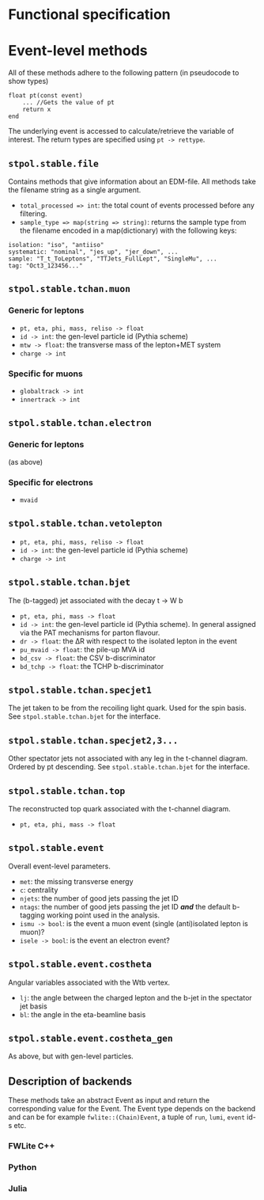 Functional specification
========================

# Event-level methods

All of these methods adhere to the following pattern (in pseudocode to show types)

    float pt(const event)
        ... //Gets the value of pt
        return x
    end

The underlying event is accessed to calculate/retrieve the variable of interest.
The return types are specified using `pt -> rettype`. 

## `stpol.stable.file`

Contains methods that give information about an EDM-file. All methods take the filename string as a single argument.

* `total_processed => int`: the total count of events processed before any filtering.
* `sample_type => map(string => string)`: returns the sample type from the filename encoded in a map(dictionary) with the following keys:

~~~
isolation: "iso", "antiiso"
systematic: "nominal", "jes_up", "jer_down", ...
sample: "T_t_ToLeptons", "TTJets_FullLept", "SingleMu", ...
tag: "Oct3_123456..."
~~~

## `stpol.stable.tchan.muon`

### Generic for leptons

* `pt, eta, phi, mass, reliso -> float`
* `id -> int`: the gen-level particle id (Pythia scheme)
* `mtw -> float`: the transverse mass of the lepton+MET system
* `charge -> int`

### Specific for muons

* `globaltrack -> int`
* `innertrack -> int`

## `stpol.stable.tchan.electron`

### Generic for leptons

(as above)

### Specific for electrons

* `mvaid`

## `stpol.stable.tchan.vetolepton`

* `pt, eta, phi, mass, reliso -> float`
* `id -> int`: the gen-level particle id (Pythia scheme)
* `charge -> int`

## `stpol.stable.tchan.bjet`

The (b-tagged) jet associated with the decay t -> W b

* `pt, eta, phi, mass -> float`
* `id -> int`: the gen-level particle id (Pythia scheme). In general assigned via the PAT mechanisms for parton flavour.
* `dr -> float`: the ΔR with respect to the isolated lepton in the event
* `pu_mvaid -> float`: the pile-up MVA id
* `bd_csv -> float`: the CSV b-discriminator
* `bd_tchp -> float`: the TCHP b-discriminator

## `stpol.stable.tchan.specjet1`

The jet taken to be from the recoiling light quark. Used for the spin basis.
See `stpol.stable.tchan.bjet` for the interface.

## `stpol.stable.tchan.specjet2,3...`

Other spectator jets not associated with any leg in the t-channel diagram. Ordered by pt descending.
See `stpol.stable.tchan.bjet` for the interface.

## `stpol.stable.tchan.top`

The reconstructed top quark associated with the t-channel diagram.

* `pt, eta, phi, mass -> float`

## `stpol.stable.event`

Overall event-level parameters.

* `met`: the missing transverse energy
* `c`: centrality
* `njets`: the number of good jets passing the jet ID
* `ntags`: the number of good jets passing the jet ID ***and*** the default b-tagging working point used in the analysis.
* `ismu -> bool`: is the event a muon event (single (anti)isolated lepton is muon)?
* `isele -> bool`: is the event an electron event?

## `stpol.stable.event.costheta`

Angular variables associated with the Wtb vertex.

* `lj`: the angle between the charged lepton and the b-jet in the spectator jet basis
* `bl`: the angle in the eta-beamline basis

## `stpol.stable.event.costheta_gen`

As above, but with gen-level particles.

## Description of backends

These methods take an abstract Event as input and return the corresponding value for the Event. The Event type depends on the backend and can be for example ``fwlite::(Chain)Event``, a tuple of ``run``, ``lumi``, ``event`` id-s etc.

### FWLite C++
### Python
### Julia
